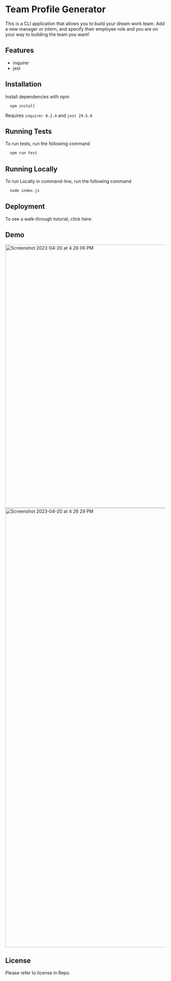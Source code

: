 # Team Profile Generator

This is a CLI application that allows you to build your dream work team. Add a new manager or intern, and specify their employee role and you are on your way to building the team you want!

## Features

- inquirer
- jest

## Installation

Install dependencies with npm

```cmd-line
  npm install
```

Requires `inquirer 8.2.4` and `jest 29.5.0`

## Running Tests

To run tests, run the following command

```bash
  npm run test
```

## Running Locally

To run Locally in command-line, run the following command

```bash
  node index.js
```

## Deployment

To see a walk-through tutorial, click here:

## Demo

<img width="825" alt="Screenshot 2023-04-20 at 4 26 06 PM" src="https://user-images.githubusercontent.com/115678318/233481011-58b9dd7e-e68e-4be8-9fc0-a1d7d086a9d1.png">

<img width="1377" alt="Screenshot 2023-04-20 at 4 26 29 PM" src="https://user-images.githubusercontent.com/115678318/233481028-6890ca80-da98-4c11-aa7f-5c0a7a1fd73a.png">

## License

Please refer to license in Repo.
